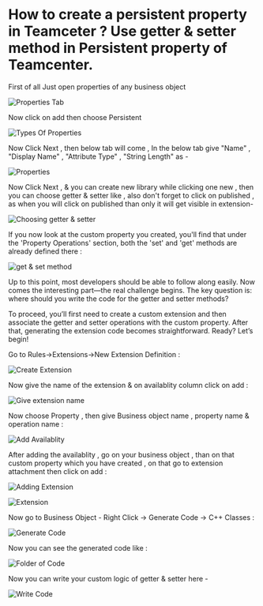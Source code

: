 # How to create a persistent property in Teamceter ? Use getter & setter method in Persistent property of Teamcenter.

First of all Just open properties of any business object

![Properties Tab](26_1.JPG)

Now click on add then choose Persistent

![Types Of Properties](26-2.JPG)

Now Click Next , then below tab will come , In the below tab give "Name" , "Display Name" , "Attribute Type" , "String Length" as -

![Properties](26-3.JPG)

Now Click Next , & you can create new library while clicking one new , then you can choose getter & setter like , also don't forget to click on published , as when you will click on published than only it will get visible in extension-

![Choosing getter & setter](26-4.JPG)

If you now look at the custom property you created, you'll find that under the 'Property Operations' section, both the 'set' and 'get' methods are already defined there :

![get & set method](26_5.JPG)

Up to this point, most developers should be able to follow along easily.
Now comes the interesting part—the real challenge begins.
The key question is: where should you write the code for the getter and setter methods?

To proceed, you’ll first need to create a custom extension and then associate the getter and setter operations with the custom property. After that, generating the extension code becomes straightforward. Ready? Let’s begin!

Go to Rules->Extensions->New Extension Definition :

![Create Extension](26_7.JPG)

Now give the name of the extension & on availablity column click on add :

![Give extension name](26_8.JPG)

Now choose Property , then give Business object name , property name & operation name :

![Add Availablity](26_9.JPG)

After adding the availablity , go on your business object , than on that custom property which you have created , on that go to extension attachment then click on add :

![Adding Extension](26-10.JPG)

![Extension](26_11.JPG)

Now go to Business Object - Right Click -> Generate Code -> C++ Classes :

![Generate Code](26_12.JPG)

Now you can see the generated code like :

![Folder of Code](26_13.JPG)

Now you can write your custom logic of getter & setter here -

![Write Code](26_14.JPG)
